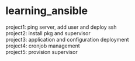 # learning_ansible
project1: ping server, add user and deploy ssh  
project2: install pkg and supervisor  
project3: application and configuration deployment  
project4: cronjob management  
project5: provision supervisor
